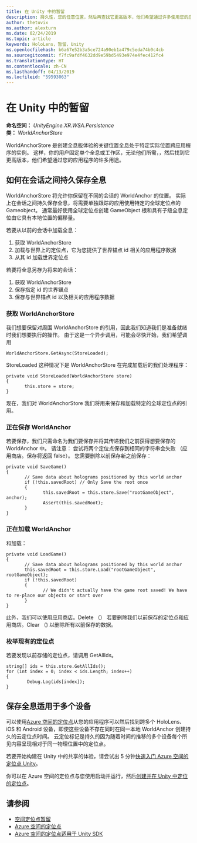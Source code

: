 ```yaml
---
title: 在 Unity 中的暂留
description: 持久性，您的任意位置，然后再查找它更高版本，他们希望通过许多使用您的应用程序的固定单个全息或工作区的用户。
author: thetuvix
ms.author: alexturn
ms.date: 02/24/2019
ms.topic: article
keywords: HoloLens，暂留，Unity
ms.openlocfilehash: b6a67e52b3a5ce724a90eb1a479c5eda74b0c4cb
ms.sourcegitcommit: f7fc9afdf4632dd9e59bd5493e974e4fec412fc4
ms.translationtype: HT
ms.contentlocale: zh-CN
ms.lasthandoff: 04/13/2019
ms.locfileid: "59593063"
---
```

# <a name="persistence-in-unity"></a>在 Unity 中的暂留

**命名空间：** *UnityEngine.XR.WSA.Persistence*<br>
**类：**  *WorldAnchorStore*

WorldAnchorStore 是创建全息版体验的关键位置全息处于特定实际位置跨应用程序的实例。 这样，你的用户固定单个全息或工作区，无论他们所需，，然后找到它更高版本，他们希望通过您的应用程序的许多用途。

## <a name="how-to-persist-holograms-across-sessions"></a>如何在会话之间持久保存全息

WorldAnchorStore 将允许你保留在不同的会话的 WorldAnchor 的位置。 实际上在会话之间持久保存全息，将需要单独跟踪的应用使用特定的全球定位点的 Gameobject。 通常最好使用全球定位点创建 GameObject 根和具有子级全息定位由它具有本地位置的偏移量。

若要从以前的会话中加载全息：
1. 获取 WorldAnchorStore
2. 加载与世界上的定位点，它为您提供了世界锚点 id 相关的应用程序数据
3. 从其 id 加载世界定位点

若要将全息另存为将来的会话：
1. 获取 WorldAnchorStore
2. 保存指定 id 的世界锚点
3. 保存与世界锚点 id 以及相关的应用程序数据

### <a name="getting-the-worldanchorstore"></a>获取 WorldAnchorStore

我们想要保留对周围 WorldAnchorStore 的引用，因此我们知道我们是准备就绪时我们想要执行的操作。 由于这是一个异步调用，可能会尽快开始，我们希望调用

```
WorldAnchorStore.GetAsync(StoreLoaded);
```

StoreLoaded 这种情况下是 WorldAnchorStore 在完成加载后的我们处理程序：

```
private void StoreLoaded(WorldAnchorStore store)
{
       this.store = store;
}
```

现在，我们对 WorldAnchorStore 我们将用来保存和加载特定的全球定位点的引用。

### <a name="saving-a-worldanchor"></a>正在保存 WorldAnchor

若要保存，我们只需命名为我们要保存并将其传递我们之前获得想要保存的 WorldAnchor 中。 请注意： 尝试将两个定位点保存到相同的字符串会失败 （应用商店。保存将返回 false）。 您需要删除以前保存新之前保存：

```
private void SaveGame()
{
       // Save data about holograms positioned by this world anchor
       if (!this.savedRoot) // Only Save the root once
       {
              this.savedRoot = this.store.Save("rootGameObject", anchor);
              Assert(this.savedRoot);
       }
}
```

### <a name="loading-a-worldanchor"></a>正在加载 WorldAnchor

和加载：

```
private void LoadGame()
{
       // Save data about holograms positioned by this world anchor
       this.savedRoot = this.store.Load("rootGameObject", rootGameObject);
       if (!this.savedRoot)
       {
              // We didn't actually have the game root saved! We have to re-place our objects or start over
       }
}
```

此外，我们可以使用应用商店。Delete （） 若要删除我们以前保存的定位点和应用商店。Clear （) 以删除所有以前保存的数据。

### <a name="enumerating-existing-anchors"></a>枚举现有的定位点

若要发现以前存储的定位点，请调用 GetAllIds。

```
string[] ids = this.store.GetAllIds();
for (int index = 0; index < ids.Length; index++)
{
        Debug.Log(ids[index]);
}
```

## <a name="persisting-holograms-for-multiple-devices"></a>保存全息适用于多个设备

可以使用<a href="https://docs.microsoft.com/azure/spatial-anchors/overview" target="_blank">Azure 空间的定位点</a>从您的应用程序可以然后找到跨多个 HoloLens、 iOS 和 Android 设备，即使这些设备不存在同时在同一本地 WorldAnchor 创建持久的云定位点时间。  云定位标记是持久的因为随着时间的推移的多个设备每个所见内容呈现相对于同一物理位置中的定位点。

若要开始构建在 Unity 中的共享的体验，请尝试出 5 分钟<a href="https://docs.microsoft.com/azure/spatial-anchors/unity-overview" target="_blank">快速入门 Azure 空间的定位点 Unity</a>。

你可以在 Azure 空间的定位点与您使用启动并运行，然后<a href="https://docs.microsoft.com/azure/spatial-anchors/concepts/create-locate-anchors-unity" target="_blank">创建并在 Unity 中定位的定位点</a>。

## <a name="see-also"></a>请参阅
* [空间定位点暂留](coordinate-systems.md#spatial-anchor-persistence)
* <a href="https://docs.microsoft.com/azure/spatial-anchors" target="_blank">Azure 空间的定位点</a>
* <a href="https://docs.microsoft.com/dotnet/api/Microsoft.Azure.SpatialAnchors" target="_blank">Azure 空间的定位点适用于 Unity SDK</a>
